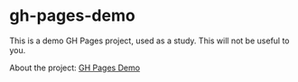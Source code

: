 # gh-pages-demo

This is a demo GH Pages project, used as a study. This will not be useful to you.

About the project: [GH Pages Demo](https://ellie-a-oliveira.github.io/gh-pages-demo/)
